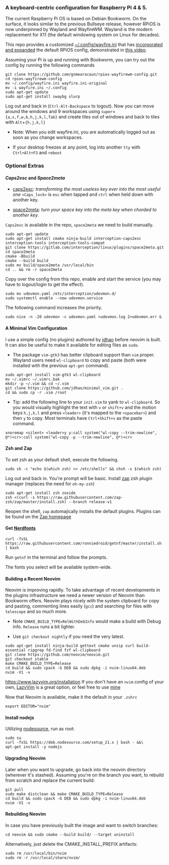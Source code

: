 ### A keyboard-centric configuration for Raspberry Pi 4 & 5. 
 
The current Raspberry Pi OS is based on Debian Bookworm. On the surface, it looks similar to the previous Bullseye release, however RPiOS is now underpinned by Wayland and WayfireWM. Wayland is the modern replacement for X11 (the default windowing system on Linux for decades). 

This repo provides a customized [~/.config/wayfire.ini](https://github.com/gnmearacaun/rpios-wayfirewm-config/blob/main/wayfire.ini) that has [incorporated and expanded](https://github.com/gnmearacaun/rpios-wayfirewm-config/blob/main/howto-pi5wfwm.md) the default RPiOS config, demonstrated in [this video](https://youtu.be/ECF7ZQ-Pdsg?si=ZKQ3Pu0pw540ZcwP).

Assuming your Pi is up and running with Bookworm, you can try out the config by running the following commands  

```
git clone https://github.com/gnmearacaun/rpios-wayfirewm-config.git
cd rpios-wayfirewm-config
mv ~/.config/wayfire.ini wayfire.ini-original
mv -i wayfire.ini ~/.config 
sudo apt-get update
sudo apt-get install swaybg slurp 
```

Log out and back in (`Ctrl-Alt-Backspace` to logout). Now you can move around the windows and 9 workspaces using `super`+`{a,s,f,w,b,h,j,k,l,Tab}` and create tiles out of windows and back to tiles with `Alt`+`{h,j,k,l}`

- Note: When you edit wayfire.ini, you are automatically logged out as soon as you change workspaces. 

- If your desktop freezes at any point, log into another `tty` with `Ctrl+Alt+F3` and `reboot` 

### Optional Extras

#### _Caps2esc_ and _Space2meta_

- [caps2esc](https://gitlab.com/interception/linux/plugins/caps2esc): _transforming the most useless key ever into the most useful one_ `<Caps_lock>` is `esc` when tapped and `ctrl` when held down with another key. 

- [space2meta](https://gitlab.com/interception/linux/plugins/space2meta): _turn your space key into the meta key when chorded to another key_. 

`Caps2esc` is available in the repo, `space2meta` we need to build manually.

```
sudo apt-get update
sudo apt-get install cmake ninja-build interception-caps2esc interception-tools interception-tools-compat 
git clone https://gitlab.com/interception/linux/plugins/space2meta.git
cd space2meta
cmake -Bbuild
cmake --build build
sudo mv build/space2meta /usr/local/bin  
cd .. && rm -r space2meta
```

Copy over the config from this repo, enable and start the service (you may have to logout/login to get the effect). 

```
sudo mv udevmon.yaml /etc/interception/udevmon.d/
sudo systemctl enable --now udevmon.service
```

The following command increases the priority. 

```
sudo nice -n -20 udevmon -c udevmon.yaml >udevmon.log 2>udevmon.err &
```

#### A Minimal Vim Configuration 

I use a simple config (no plugins) authored by [jdhao](https://github.com/jdhao) before neovim is built. It can also be useful to make it available for editing files as `sudo`.

- The package `vim-gtk3` has better clipboard support than `vim` proper. Wayland users need `wl-clipboard` to copy and paste (both were installed with the previous `apt-get` command). 

```
sudo apt-get install vim-gtk3 wl-clipboard 
mv ~/.vimrc ~/.vimrc.bak
mkdir -p ~/.vim && cd ~/.vim
git clone https://github.com/jdhao/minimal_vim.git .
cd && sudo cp -r .vim /root
```
- Tip: add the following line to your `init.vim` to yank to `wl-clipboard`. So you would visually highlight the text with `v` or `shift+v` and the motion keys `h,j,k,l` and press `<leader>` (it's mapped to the `<spacebar>`) and then `y` to copy. Most terminals have `Ctrl+Shift+v` as the paste command. 
```
xnoremap <silent> <leader>y y:call system("wl-copy --trim-newline", @*)<cr>:call system("wl-copy -p --trim-newline", @*)<cr>
```

#### Zsh and Zap

To set zsh as your default shell, execute the following.
```
sudo sh -c "echo $(which zsh) >> /etc/shells" && chsh -s $(which zsh)
```
Log out and back in. You're prompt will be basic. Install [zap](https://github.com/zap-zsh/zap) zsh plugin manager (replaces the need for `oh-my-zsh`)
```
sudo apt-get install zsh zoxide
zsh <(curl -s https://raw.githubusercontent.com/zap-zsh/zap/master/install.zsh) --branch release-v1
```
Reopen the shell, `zap` automajically installs the default plugins. Plugins can be found on the [Zap homepage](https://www.zapzsh.com/) 

#### Get [Nerdfonts](https://github.com/getnf/getnf)

```
curl -fsSL https://raw.githubusercontent.com/ronniedroid/getnf/master/install.sh | bash
```
Run `getnf` in the terminal and follow the prompts.

The fonts you select will be available system-wide.

#### Building a Recent Neovim 

Neovim is improving rapidly. To take advantage of recent developments in the plugins infrastructure we need a newer version of Neovim than Bookworm offers. Neovim plays nicely with the system clipboard for copy and pasting, commenting lines easily (`gcc`) and searching for files with `telescope` and so much more.  

- Note `CMAKE_BUILD_TYPE=RelWithDebInfo` would make a build with Debug info. `Release` runs a bit lighter.

- Use `git checkout nightly` if you need the very latest.

```
sudo apt-get install ninja-build gettext cmake unzip curl build-essential ripgrep fd-find fzf wl-clipboard 
git clone https://github.com/neovim/neovim.git
git checkout stable 
make CMAKE_BUILD_TYPE=Release
cd build && sudo cpack -G DEB && sudo dpkg -i nvim-linux64.deb
nvim -V1 -v
```
https://www.lazyvim.org/installation
If you don't have an `nvim` config of your own, [LazyVim](https://www.lazyvim.org/installation) is a great option, or feel free to use [mine](https://github.com/gnmearacaun/nvim-launch.git) 

Now that Neovim is available, make it the default in your `.zshrc`

```
export EDITOR="nvim"
```

#### Install nodejs 

Utilizing [nodesource](https://github.com/nodesource/distributions), run as root:

```
sudo su
curl -fsSL https://deb.nodesource.com/setup_21.x | bash - &&\
apt-get install -y nodejs
```

#### Upgrading Neovim

Later when you want to upgrade, go back into the neovim directory (wherever it's stashed). Assuming you're on the branch you want, to rebuild from scratch and replace the current build:

```
git pull
sudo make distclean && make CMAKE_BUILD_TYPE=Release
cd build && sudo cpack -G DEB && sudo dpkg -i nvim-linux64.deb
nvim -V1 -v
```

#### Rebuilding Neovim

In case you have previously built the image and want to switch branches:
```
cd neovim && sudo cmake --build build/ --target uninstall
```

Alternatively, just delete the CMAKE_INSTALL_PREFIX artifacts:
```
sudo rm /usr/local/bin/nvim
sudo rm -r /usr/local/share/nvim/
```

